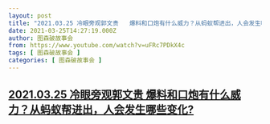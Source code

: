 ```yaml
---
layout: post
title: "2021.03.25 冷眼旁观郭文贵   爆料和口炮有什么威力？从蚂蚁帮进出，人会发生哪些变化?"
date: 2021-03-25T14:27:19.000Z
author: 图森破故事会
from: https://www.youtube.com/watch?v=uFRc7PDkX4c
tags: [ 图森破故事会 ]
categories: [ 图森破故事会 ]
---
```

<!--1616682439000-->
[2021.03.25 冷眼旁观郭文贵   爆料和口炮有什么威力？从蚂蚁帮进出，人会发生哪些变化?](https://www.youtube.com/watch?v=uFRc7PDkX4c)
------

<div>

</div>
